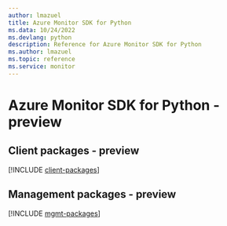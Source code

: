 ```yaml
---
author: lmazuel
title: Azure Monitor SDK for Python
ms.data: 10/24/2022
ms.devlang: python
description: Reference for Azure Monitor SDK for Python
ms.author: lmazuel
ms.topic: reference
ms.service: monitor
---
```

# Azure Monitor SDK for Python - preview

## Client packages - preview
[!INCLUDE [client-packages](monitor-client-index.md)]
## Management packages - preview
[!INCLUDE [mgmt-packages](monitor-mgmt-index.md)]